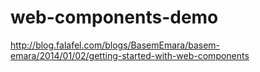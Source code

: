 web-components-demo
===================

http://blog.falafel.com/blogs/BasemEmara/basem-emara/2014/01/02/getting-started-with-web-components
